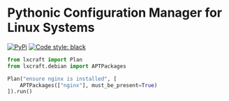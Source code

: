 # Pythonic Configuration Manager for Linux Systems

[![PyPi](https://img.shields.io/pypi/v/lxcraft.svg?style=flat-square)](https://pypi.python.org/pypi/lxcraft)
[![Code style: black](https://img.shields.io/badge/code%20style-black-000000.svg?style=flat-square)](https://github.com/ambv/black)


```python
from lxcraft import Plan
from lxcraft.debian import APTPackages

Plan("ensure nginx is installed", [
    APTPackages(["nginx"], must_be_present=True)
]).run()
```
